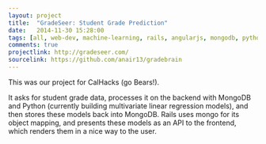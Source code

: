 ```yaml
---
layout: project
title:  "GradeSeer: Student Grade Prediction"
date:   2014-11-30 15:28:00
tags: [all, web-dev, machine-learning, rails, angularjs, mongodb, python]
comments: true
projectlink: http://gradeseer.com/
sourcelink: https://github.com/anair13/gradebrain
---
```


This was our project for CalHacks (go Bears!).

It asks for student grade data, processes it on the backend with MongoDB and Python (currently building multivariate linear regression models), and then stores these models back into MongoDB. Rails uses mongo for its object mapping, and presents these models as an API to the frontend, which renders them in a nice way to the user.
